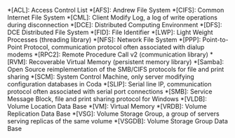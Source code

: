 *[ACL]: Access Control List
*[AFS]: Andrew File System
*[CIFS]: Common Internet File System
*[CML]: Client Modify Log, a log of write operations during disconnection
*[DCE]: Distributed Computing Environment
*[DFS]: DCE Distributed File System
*[FID]: File Identifier
*[LWP]: Light Weight Processes (threading library)
*[NFS]: Network File System
*[PPP]: Point-to-Point Protocol, communication protocol often associated with dialup modems
*[RPC2]: Remote Procedure Call v2 (communication library)
*[RVM]: Recoverable Virtual Memory (persistent memory library)
*[Samba]: Open Source reimplementation of the SMB/CIFS protocols for file and print sharing
*[SCM]: System Control Machine, only server modifying configuration databases in Coda
*[SLIP]: Serial line IP, communication protocol often associated with serial port connections
*[SMB]: Service Message Block, file and print sharing protocol for Windows
*[VLDB]: Volume Location Data Base
*[VM]: Virtual Memory
*[VRDB]: Volume Replication Data Base
*[VSG]: Volume Storage Group, a group of servers serving replicas of the same volume
*[VSGDB]: Volume Storage Group Data Base
